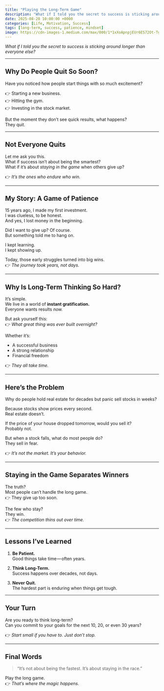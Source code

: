 ```yaml
---
title: "Playing the Long-Term Game"
description: "What if I told you the secret to success is sticking around longer than everyone else?"
date: 2025-08-28 10:00:00 +0000
categories: [Life, Motivation, Success]
tags: [long-term, success, patience, mindset]
image: https://cdn-images-1.medium.com/max/800/1*1xXoApnpjEUr6ES72Ot-Tg.png
---
```


*What if I told you the secret to success is sticking around longer than everyone else?*


---

## Why Do People Quit So Soon?

Have you noticed how people start things with so much excitement?

👉 Starting a new business.  
👉 Hitting the gym.  
👉 Investing in the stock market.

But the moment they don’t see quick results, what happens?  
They quit.

---

## Not Everyone Quits

Let me ask you this.  
What if success isn’t about being the smartest?  
What if it’s about *staying in the game* when others give up?

👉 *It’s the ones who endure who win.*

---

## My Story: A Game of Patience

15 years ago, I made my first investment.  
I was clueless, to be honest.  
And yes, I lost money in the beginning.

Did I want to give up? Of course.  
But something told me to hang on.

I kept learning.  
I kept showing up.

Today, those early struggles turned into big wins.  
👉 *The journey took years, not days.*

---

## Why Is Long-Term Thinking So Hard?

It’s simple.  
We live in a world of **instant gratification.**  
Everyone wants results *now.*

But ask yourself this:  
👉 *What great thing was ever built overnight?*

Whether it’s:
- A successful business
- A strong relationship
- Financial freedom

👉 *They all take time.*

---

## Here’s the Problem

Why do people hold real estate for decades but panic sell stocks in weeks?

Because stocks show prices every second.  
Real estate doesn’t.

If the price of your house dropped tomorrow, would you sell it?  
Probably not.

But when a stock falls, what do most people do?  
They sell in fear.

👉 *It’s not the market. It’s your behavior.*

---

## Staying in the Game Separates Winners

The truth?  
Most people can’t handle the long game.  
👉 They give up too soon.

The few who stay?  
They win.  
👉 *The competition thins out over time.*

---

## Lessons I’ve Learned

1. **Be Patient.**  
   Good things take time — often years.

2. **Think Long-Term.**  
   Success happens over decades, not days.

3. **Never Quit.**  
   The hardest part is enduring when things get tough.

---

## Your Turn

Are you ready to think long-term?  
Can you commit to your goals for the next 10, 20, or even 30 years?

👉 *Start small if you have to. Just don’t stop.*

---

## Final Words

> “It’s not about being the fastest. It’s about staying in the race.”

Play the long game.  
👉 *That’s where the magic happens.*  

